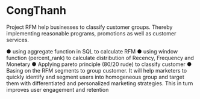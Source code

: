 # CongThanh
Project RFM help businesses to classify customer groups. Thereby implementing reasonable programs, promotions as well as customer services.

● using aggregate function in SQL to calculate RFM
● using window function (percent_rank) to calculate distribution of Recency, Frequency and Monetary
● Applying pareto principle (80/20 rude) to classify customer
● Basing on the RFM segments to group customer. It will help marketers to quickly identify and segment users into homogeneous group and target them with differentiated and personalized marketing strategies. This in turn improves user engagement and retention
